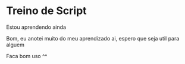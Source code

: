 # Treino de Script
<p>Estou aprendendo ainda</p>

<p>Bom, eu anotei muito do meu aprendizado ai, espero que seja util
para alguem</p>

<p>Faca bom uso ^^ </p>
